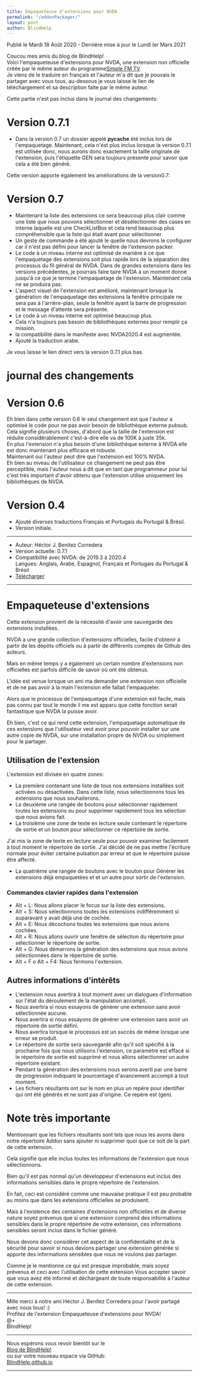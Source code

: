 ```yaml
---
title: Empaqueteuse d'extensions pour NVDA
permalink: "/addonPackager/"
layout: post
author: BlindHelp
---
```


<footer>Publié le Mardi 18 Août 2020 - Dernière mise à jour le Lundi Ier Mars 2021</footer>

Coucou mes amis du blog de BlindHelp!    
Voici l'empaqueteuse d'extensions pour NVDA, une extension non officielle créée par le même auteur du programme[Simple FM TV](https://blindhelp.github.io/SimpleFM-TVPortable/)    
Je viens de le traduire en français et l'auteur m'a dit que je pouvais le partager avec vous tous, au-dessous je vous laisse le lien de téléchargement et sa description faite par le même auteur.    

Cette partie n'est pas inclus dans le journal des changements:     

# Version 0.7.1 #

* Dans la version 0.7 un dossier appelé __pycache__ été inclus lors de l'empaquetage. Maintenant, cela n'est plus inclus lorsque la version 0.7.1 est utilisée donc, nous aurons donc exactement la taille originale de l'extension, puis l'étiquette GEN sera toujours présente pour savoir que cela a été bien généré.    

Cette version apporte également les améliorations de la version0.7:    

# Version 0.7 #

* Maintenant la liste des extensions ce sera beaucoup plus clair comme une liste que nous pouvons sélectionner et désélectionner des cases en interne laquelle est une CheckListBox et cela rend beaucoup plus compréhensible que la liste qui était avant pour sélectionner.    
* Un geste de commande a été ajouté le quelle nous devrons le configurer car il n'est pas défini pour lancer la fenêtre de l'extension packer.    
* Le code à un niveau interne est optimisé de manière à ce que l'empaquetage des extensions soit plus rapide lors de la séparation des processus du fil général de NVDA. Dans de grandes extensions dans les versions précédentes, je pourrais faire taire NVDA à un moment donné jusqu'à ce que je termine l'empaquetage de l'extension. Maintenant cela ne se produira pas.    
*  L'aspect visuel de l'extension est amélioré, maintenant lorsque la génération de l'empaquetage des extensions la fenêtre principale ne sera pas à l'arrière-plan, seule la fenêtre ayant la barre de progression et le message d'attente sera présente.    
* Le code à un niveau interne est optimisé beaucoup plus.    
* Cela n'a toujours pas besoin de bibliothèques externes pour remplir ça mission.    
* la compatibilité dans le manifeste  avec NVDA2020.4 est augmentée.    
* Ajouté la traduction arabe.    

Je vous laisse le lien direct vers la version 0.7.1 plus bas.    

# journal des changements #

# Version 0.6 #

Eh bien dans cette version 0.6 le seul changement est que l'auteur a optimisé le code pour ne pas avoir besoin de bibliothèque externe pubsub.    
Cela signifie plusieurs choses, d'abord que la taille de l'extension est réduite considérablement c'est-à-dire elle va de 100K à juste 35k.    
En plus l'extension n'a plus besoin d'une bibliothèque externe à NVDA elle est donc maintenant plus efficace et robuste.    
Maintenant oui l'auteur peut  dire que l'extension  est 100% NVDA.    
Eh bien au niveau de l'utilisateur ce changement ne peut pas être perceptible, mais l'auteur nous a dit que en tant que programmeur pour lui c'est très important d'avoir obtenu que l'extension utilise uniquement les bibliothèques de NVDA.    

# Version 0.4 #

* Ajouté diverses traductions Français et Portugais du Portugal & Brésil.    
* Version initiale.    

---

* Auteur: <span lang="es">Héctor J. Benítez Corredera</span>    
* Version actuelle: 0.7.1    
* Compatibilité avec NVDA: de 2019.3 à 2020.4    
Langues: Anglais, Arabe, Espagnol, Français et Portugais du Portugal & Brésil    
* [Télécharger](https://nvda.es/files/get.php?file=addonpackager)    

---

# Empaqueteuse d'extensions

Cette extension provient de la nécessité d'avoir une sauvegarde des extensions installées.

NVDA a une grande collection d'extensions officielles, facile d'obtenir à partir de les dépôts officiels  ou à partir de différents comptes de  Github des auteurs.

Mais en même temps y a également un certain nombre d'extensions non officielles est parfois difficile de savoir où ont été obtenus.

L'idée est venue lorsque un ami   ma demander une extension non officielle et de ne pas avoir à la main l'extension elle fallait l'empaqueter.

Alors que le processus de l'empaquetage d'une extension est facile, mais pas connu par tout le monde il me est apparu que cette fonction serait fantastique que NVDA la puisse avoir.

Eh bien, c'est ce qui rend cette extension,  l'empaquetage automatique de ces extensions que l'utilisateur veut avoir pour pouvoir installer sur une autre copie de NVDA, sur une installation propre de NVDA ou simplement pour le partager.

## Utilisation de l'extension

L'extension est divisée en quatre zones:

* La première contenant une liste de tous nos extensions installées soit activées ou désactivées. Dans cette liste, nous sélectionnons tous les   extensions que nous souhaiterons.
* La deuxième une rangée de boutons pour sélectionner rapidement toutes les extensions ou pour supprimer rapidement tous les sélection que nous avions fait.
* La troisième une zone de texte en lecture seule contenant le répertoire de sortie et un bouton pour sélectionner ce répertoire de sortie.

J'ai mis la zone de texte en lecture seule pour pouvoir examiner facilement à tout moment le répertoire de sortie. J'ai décidé de ne pas mettre l'écriture normale pour éviter certaine pulsation par erreur et que le répertoire puisse être affecté.

* La quatrième une rangée de boutons avec le bouton pour Générer les extensions déjà empaquetées et et un autre pour sortir de l'extension.

### Commandes clavier rapides dans l'extension

* Alt + L: Nous allons placer le focus sur la liste des extensions.
* Alt + S: Nous sélectionnons toutes les  extensions indifféremment si auparavant y avait déjà une de cochée.
* Alt + E: Nous décochons toutes les extensions que nous avions cochées.
* Alt + R: Nous allons ouvrir une fenêtre de sélection du répertoire pour sélectionner le répertoire de sortie.
* Alt + G: Nous démarrons  la génération des extensions que nous avions sélectionnées dans le répertoire de sortie.
* Alt + F o Alt + F4: Nous fermons l'extension.

## Autres informations d'intérêts

* L'extension  nous avertira à tout moment avec un dialogues  d'information sur l'état du déroulement de la manipulation accompli.
* Nous avertira si nous essayons de générer une  extension sans avoir  sélectionnée aucune.
* Nous avertira si nous essayons de générer une  extension sans avoir un répertoire de sortie défini.
* Nous avertira lorsque le processus    est un succès de même  lorsque une erreur se produit.
* Le répertoire de sortie  sera sauvegardé afin qu'il soit spécifié à la prochaine fois que nous utilisons l'extension, ce paramètre est effacé si le répertoire de sortie est supprimé et nous allons sélectionner un autre répertoire existant.
* Pendant la génération des extensions nous serons  averti  par une barre de progression indiquant le pourcentage d'avancement accompli à tout moment.
* Les fichiers résultants ont sur le nom  en plus un repère pour identifier qui ont été générés et ne sont pas d'origine. Ce repère est (gen).

# Note très importante

Mentionnant que les fichiers résultants sont tels que nous les avons dans notre répertoire Addon sans ajouter ni supprimer quoi que ce soit de la part de cette extension.

Cela signifie  que elle inclus toutes les informations de l'extension que nous sélectionnons.

Bien qu'il est pas normal qu'un développeur d'extensions eut inclus des informations sensibles dans le propre répertoire de l'extension.

En fait, ceci est considéré comme une mauvaise pratique il est peu probable au moins que dans les extensions officielles se produisent.

Mais à l'existence des centaines d'extensions non officielles et de diverse nature soyez prévenus que si une extension comprend des informations sensibles dans le propre répertoire de votre extension, ces informations sensibles seront inclus dans le fichier généré.


Nous devons donc considérer cet aspect de la confidentialité et de la sécurité pour savoir si nous devions partager une extension générée si apporte des informations sensibles que nous ne voulons pas partager.

Comme je le mentionne ce qui est presque improbable, mais soyez prévenus et ceci  avec l'utilisation de cette extension Vous accepter  savoir que vous avez été informé et déchargeant  de toute responsabilité à l'auteur de cette extension.

---

Mille merci à notre ami <span lang="es">Héctor J. Benítez Corredera</span> pour l'avoir partagé avec nous tous! :)    
Profitez de l'extension Empaqueteuse d'extensions pour NVDA!    
@+    
BlindHelp!    

---

Nous espérons vous revoir bientôt sur le      
[Blog de BlindHelp!](http://blindhelp.blogspot.fr/)                    
ou sur  votre nouveau espace via GitHub:                     
[BlindHelp.github.io](https://blindhelp.github.io)                    

---
